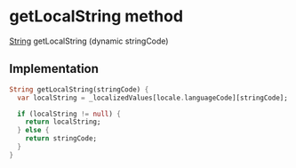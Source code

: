 


# getLocalString method








[String](https://api.flutter.dev/flutter/dart-core/String-class.html) getLocalString
(dynamic stringCode)








## Implementation

```dart
String getLocalString(stringCode) {
  var localString = _localizedValues[locale.languageCode][stringCode];

  if (localString != null) {
    return localString;
  } else {
    return stringCode;
  }
}
```







